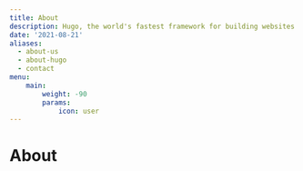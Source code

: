 ```yaml
---
title: About
description: Hugo, the world's fastest framework for building websites
date: '2021-08-21'
aliases:
  - about-us
  - about-hugo
  - contact
menu:
    main: 
        weight: -90
        params:
            icon: user
---
```





# About
